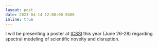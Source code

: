 ```yaml
---
layout: post
date: 2023-04-14 12:00:00-0400
inline: true
---
```


I will be presenting a poster at [ICSSI](https://www.icssi.org/) this year (June 26-28) regarding spectral modeling of scientific novelty and disruption.
